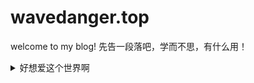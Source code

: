 # wavedanger.top
welcome to my blog!
先告一段落吧，学而不思，有什么用！
<details>
  <summary>好想爱这个世界啊</summary>
This is an [example link](http://example.com/ "With a Title"). 
[好想爱这个世界啊](https://www.bilibili.com/video/av78067912/)
</details>
